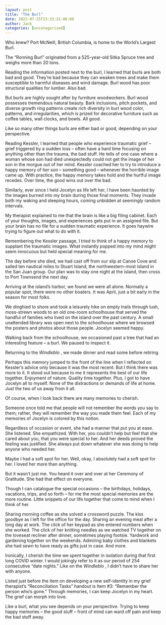```yaml
---
layout: post
title: "The Burl"
date: 2022-07-25T23:33:22-06:00
author: Jack
categories: [uncategorized]
---
```


Who knew? Port McNeill, British Columbia, is home to the World’s Largest Burl.

<!-- IMAGE PLACEHOLDER
Original URL: http://windleblo.com/wp-content/uploads/2022/07/IMG_0514-6-scaled.jpg
Filename: IMG_0514-6-scaled.jpg
Date path: 2022/07/IMG_0514-6-scaled.jpg
Caption: 
Instructions: Replace this comment with actual image upload
-->

The “Ronning Burl” originated from a 525-year-old Sitka Spruce tree and weighs more than 20 tons.

Reading the information posted next to the burl, I learned that burls are both bad and good. They’re bad because they can weaken trees and make them susceptible to harmful diseases and wind damage. Burl wood has poor structural qualities for lumber. Also bad.

But burls are highly sought after by furniture woodworkers. Burl wood possesses tremendous natural beauty. Bark inclusions, pitch pockets, and diverse growth ring patterns create rich diversity in burl wood color, patterns, and irregularities, which is prized for decorative furniture such as coffee tables, wall clocks, and bowls. All good.

Like so many other things burls are either bad or good, depending on your perspective.

Reading Kessler, I learned that people who experience traumatic grief – grief triggered by a sudden loss – often have a hard time focusing on anything other than the trauma, the bad stuff. He tells of one case where a woman whose son had died unexpectedly could not get the image of her son in the morgue out of her mind. Kessler coached her to try to introduce a happy memory of her son – something good – whenever the horrible image came up. With practice, the happy memory takes hold and the hurtful image recedes. Over time, the good wins out over the bad.

<!-- IMAGE PLACEHOLDER
Original URL: http://windleblo.com/wp-content/uploads/2022/07/IMG_0516-5-768x1024.jpg
Filename: IMG_0516-5-768x1024.jpg
Date path: 2022/07/IMG_0516-5-768x1024.jpg
Caption: Close up of the World’s Largest Burl
Instructions: Replace this comment with actual image upload
-->

Similarly, ever since I held Jocelyn as life left her, I have been haunted by the images burned into my brain during those final moments. They invade both my waking and sleeping hours, coming unbidden at seemingly random intervals.

My therapist explained to me that the brain is like a big filing cabinet. Each of your thoughts, images, and experiences gets put in an assigned file. But your brain has no file for a sudden traumatic experience. It goes haywire trying to figure out what to do with it.

Remembering the Kessler passage, I tried to think of a happy memory to supplant the traumatic images. What instantly popped into my mind might seem innocuous but held special meaning for me.

The day before she died, we had cast off from our slip at Canoe Cove and sailed ten nautical miles to Stuart Island, the northwestern-most island in the San Juan group. Our plan was to stay one night at the island, then cross to Port Townsend the next day.

Arriving at the island’s harbor, we found we were all alone. Normally a popular spot, there were no other boaters. It was April, just a bit early in the season for most folks.

We dinghied to shore and took a leisurely hike on empty trails through lush, moss-strewn woods to an old one-room schoolhouse that served the handful of families who lived on the island over the past century. A small unattended library was open next to the schoolhouse where we browsed the posters and photos about those people. Jocelyn seemed happy.

Walking back from the schoolhouse, we occasioned past a tree that had an interesting feature – a burl. We paused to inspect it.

Returning to the _Windleblo_ , we made dinner and read some before retiring.

<!-- IMAGE PLACEHOLDER
Original URL: http://windleblo.com/wp-content/uploads/2022/07/IMG_9978-768x1024.jpg
Filename: IMG_9978-768x1024.jpg
Date path: 2022/07/IMG_9978-768x1024.jpg
Caption: Burled tree on Stuart Island
Instructions: Replace this comment with actual image upload
-->

Perhaps this memory jumped to the front of the line when I reflected on Kessler’s advice only because it was the most recent. But I think there was more to it. It stood out because to me it represents the best of our life together. Enjoyment of nature. Quality time together. Plus, I got to have Jocelyn all to myself. None of the distractions or demands of life at home. Just the two of us away from it all.

Of course, when I look back there are many memories to cherish.

Someone once told me that people will not remember the words you say to them; rather, they will remember the way you made them feel. Each of my memories of Jocelyn is colored by this notion.

Regardless of occasion or event, she had a manner that put you at ease. She listened. She empathized. With her, you couldn’t help but feel that she cared about you, that you were special to her. And her deeds proved the feeling was justified. She always put down whatever she was doing to help anyone who needed her.

Maybe I had a soft spot for her. Well, okay, I absolutely had a soft spot for her. I loved her more than anything.

But it wasn’t just me. You heard it over and over at her Ceremony of Gratitude. She had that effect on everyone.

Though I can catalogue the special occasions – the birthdays, holidays, vacations, trips, and so forth – for me the most special memories are the more routine. Little snippets of our life together that come to mind when I think of her.

<!-- IMAGE PLACEHOLDER
Original URL: http://windleblo.com/wp-content/uploads/2022/07/IMG-0041-1024x712.png
Filename: IMG-0041-1024x712.png
Date path: 2022/07/IMG-0041-1024x712.png
Caption: I turned a close up of the Stuart Island burl into my screensaver.
Instructions: Replace this comment with actual image upload
-->

Sharing morning coffee as she solved a crossword puzzle. The kiss goodbye as I left for the office for the day. Sharing an evening meal after a long day at work. The click of her keypad as she entered numbers when she worked. The click of her knitting needles as we watched TV together on the loveseat recliner after dinner, sometimes playing footsie. Yardwork and gardening together on the weekends. Admiring baby clothes and blankets she had sewn to have ready as gifts just in case. And more.

Ironically, I cherish the time we spent together in isolation during that first long COVID winter. I would jokingly refer to it as our period of 254 consecutive “date nights.” Like on the _Windleblo_ , I didn’t have to share her with anyone.

Listed just before the item on developing a new self-identity in my grief therapist’s “Reconciliation Tasks” handout is Item #3: “Remember the person who’s gone.” Through memories, I can keep Jocelyn in my heart. The grief can morph into love.

Like a burl, what you see depends on your perspective. Trying to keep happy memories – the good stuff – front of mind can ward off pain and keep the bad stuff away.